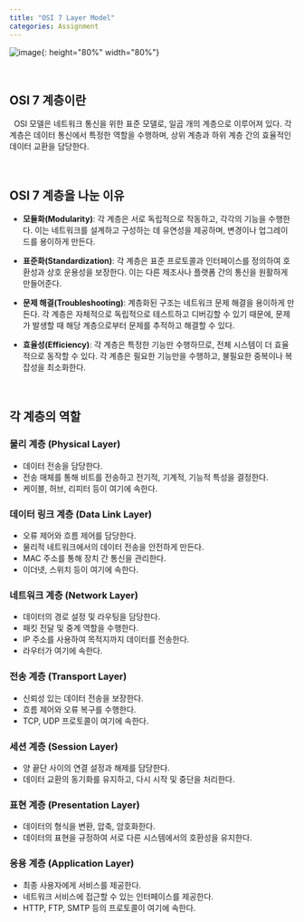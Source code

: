 ```yaml
---
title: "OSI 7 Layer Model"
categories: Assignment
---
```

![image](https://github.com/Bogamie/bogamie.github.io/assets/162293185/9102b07a-50ce-4e92-b927-81827f4d5357){: height="80%" width="80%"}

<br>

## OSI 7 계층이란

&nbsp;&nbsp;OSI 모델은 네트워크 통신을 위한 표준 모델로, 일곱 개의 계층으로 이루어져 있다. 각 계층은 데이터 통신에서 특정한 역할을 수행하며, 상위 계층과 하위 계층 간의 효율적인 데이터 교환을 담당한다.

<br>

## OSI 7 계층을 나눈 이유

* **모듈화(Modularity)**: 각 계층은 서로 독립적으로 작동하고, 각각의 기능을 수행한다. 이는 네트워크를 설계하고 구성하는 데 유연성을 제공하며, 변경이나 업그레이드를 용이하게 만든다.

* **표준화(Standardization)**: 각 계층은 표준 프로토콜과 인터페이스를 정의하여 호환성과 상호 운용성을 보장한다. 이는 다른 제조사나 플랫폼 간의 통신을 원활하게 만들어준다.

* **문제 해결(Troubleshooting)**: 계층화된 구조는 네트워크 문제 해결을 용이하게 만든다. 각 계층은 자체적으로 독립적으로 테스트하고 디버깅할 수 있기 때문에, 문제가 발생할 때 해당 계층으로부터 문제를 추적하고 해결할 수 있다.

* **효율성(Efficiency)**: 각 계층은 특정한 기능만 수행하므로, 전체 시스템이 더 효율적으로 동작할 수 있다. 각 계층은 필요한 기능만을 수행하고, 불필요한 중복이나 복잡성을 최소화한다.

<br>

## 각 계층의 역할

### 물리 계층 (Physical Layer)

* 데이터 전송을 담당한다.
* 전송 매체를 통해 비트를 전송하고 전기적, 기계적, 기능적 특성을 결정한다.
* 케이블, 허브, 리피터 등이 여기에 속한다.

### 데이터 링크 계층 (Data Link Layer)

* 오류 제어와 흐름 제어를 담당한다.
* 물리적 네트워크에서의 데이터 전송을 안전하게 만든다.
* MAC 주소를 통해 장치 간 통신을 관리한다.
* 이더넷, 스위치 등이 여기에 속한다.

### 네트워크 계층 (Network Layer)

* 데이터의 경로 설정 및 라우팅을 담당한다.
* 패킷 전달 및 중계 역할을 수행한다.
* IP 주소를 사용하여 목적지까지 데이터를 전송한다.
* 라우터가 여기에 속한다.

### 전송 계층 (Transport Layer)

* 신뢰성 있는 데이터 전송을 보장한다.
* 흐름 제어와 오류 복구를 수행한다.
* TCP, UDP 프로토콜이 여기에 속한다.

### 세션 계층 (Session Layer)

* 양 끝단 사이의 연결 설정과 해제를 담당한다.
* 데이터 교환의 동기화를 유지하고, 다시 시작 및 중단을 처리한다.

### 표현 계층 (Presentation Layer)

* 데이터의 형식을 변환, 압축, 암호화한다.
* 데이터의 표현을 규정하여 서로 다른 시스템에서의 호환성을 유지한다.

### 응용 계층 (Application Layer)

* 최종 사용자에게 서비스를 제공한다.
* 네트워크 서비스에 접근할 수 있는 인터페이스를 제공한다.
* HTTP, FTP, SMTP 등의 프로토콜이 여기에 속한다.

<br>
<br>
<br>
<br>
